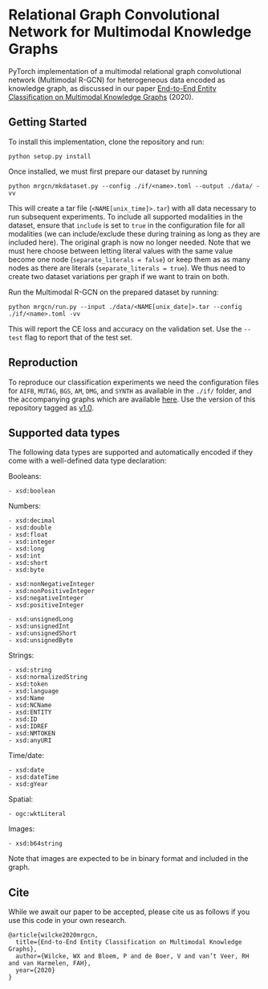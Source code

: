 # Relational Graph Convolutional Network for Multimodal Knowledge Graphs

PyTorch implementation of a multimodal relational graph convolutional network (Multimodal R-GCN) for heterogeneous data encoded as knowledge graph, as discussed in our paper [End-to-End Entity Classification on Multimodal Knowledge Graphs](https://arxiv.org/abs/2003.12383) (2020). 

## Getting Started

To install this implementation, clone the repository and run:

```
python setup.py install
```

Once installed, we must first prepare our dataset by running

```
python mrgcn/mkdataset.py --config ./if/<name>.toml --output ./data/ -vv
```

This will create a tar file (`<NAME[unix_time]>.tar`) with all data necessary to run subsequent experiments. To include all supported modalities in the dataset, ensure that `include` is set to `true` in the configuration file for all modalities (we can include/exclude these during training as long as they are included here). The original graph is now no longer needed. Note that we must here choose between letting literal values with the same value become one node (`separate_literals = false`) or keep them as as many nodes as there are literals (`separate_literals = true`). We thus need to create two dataset variations per graph if we want to train on both.

Run the Multimodal R-GCN on the prepared dataset by running:

```
python mrgcn/run.py --input ./data/<NAME[unix_date]>.tar --config ./if/<name>.toml -vv
```

This will report the CE loss and accuracy on the validation set. Use the `--test` flag to report that of the test set.

## Reproduction 

To reproduce our classification experiments we need the configuration files for `AIFB`, `MUTAG`, `BGS`, `AM`, `DMG`, and `SYNTH` as available in the `./if/` folder, and the accompanying graphs which are available [here](https://gitlab.com/wxwilcke/mmkg). Use the version of this repository tagged as [v1.0](https://gitlab.com/wxwilcke/mrgcn/-/tags/v1.0).

## Supported data types

The following data types are supported and automatically encoded if they come with a well-defined data type declaration:

Booleans:

```
- xsd:boolean
```

Numbers:

```
- xsd:decimal
- xsd:double
- xsd:float
- xsd:integer
- xsd:long
- xsd:int
- xsd:short
- xsd:byte

- xsd:nonNegativeInteger
- xsd:nonPositiveInteger
- xsd:negativeInteger
- xsd:positiveInteger

- xsd:unsignedLong
- xsd:unsignedInt
- xsd:unsignedShort
- xsd:unsignedByte
```

Strings:

```
- xsd:string
- xsd:normalizedString
- xsd:token
- xsd:language
- xsd:Name
- xsd:NCName
- xsd:ENTITY
- xsd:ID
- xsd:IDREF
- xsd:NMTOKEN
- xsd:anyURI
```

Time/date:

```
- xsd:date
- xsd:dateTime
- xsd:gYear
```

Spatial:

```
- ogc:wktLiteral
```

Images:

```
- xsd:b64string
```

Note that images are expected to be in binary format and included in the graph.

## Cite 

While we await our paper to be accepted, please cite us as follows if you use this code in your own research. 

```
@article{wilcke2020mrgcn,
  title={End-to-End Entity Classification on Multimodal Knowledge Graphs},
  author={Wilcke, WX and Bloem, P and de Boer, V and van’t Veer, RH and van Harmelen, FAH},
  year={2020}
}
```
